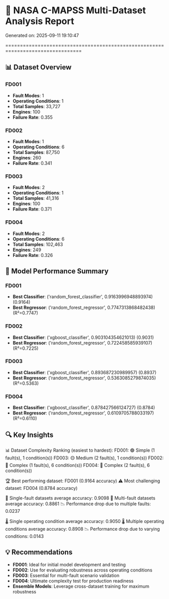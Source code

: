 # 🚀 NASA C-MAPSS Multi-Dataset Analysis Report
Generated on: 2025-09-11 19:10:47

================================================================================

## 📊 Dataset Overview

### FD001
- **Fault Modes**: 1
- **Operating Conditions**: 1
- **Total Samples**: 33,727
- **Engines**: 100
- **Failure Rate**: 0.355

### FD002
- **Fault Modes**: 1
- **Operating Conditions**: 6
- **Total Samples**: 87,750
- **Engines**: 260
- **Failure Rate**: 0.341

### FD003
- **Fault Modes**: 2
- **Operating Conditions**: 1
- **Total Samples**: 41,316
- **Engines**: 100
- **Failure Rate**: 0.371

### FD004
- **Fault Modes**: 2
- **Operating Conditions**: 6
- **Total Samples**: 102,463
- **Engines**: 249
- **Failure Rate**: 0.326

## 🎯 Model Performance Summary

### FD001
- **Best Classifier**: ('random_forest_classifier', 0.9163996948893974) (0.9164)
- **Best Regressor**: ('random_forest_regressor', 0.7747313868482438) (R²=0.7747)

### FD002
- **Best Classifier**: ('xgboost_classifier', 0.903104354621013) (0.9031)
- **Best Regressor**: ('random_forest_regressor', 0.722458585939107) (R²=0.7225)

### FD003
- **Best Classifier**: ('xgboost_classifier', 0.893687230989957) (0.8937)
- **Best Regressor**: ('random_forest_regressor', 0.5363085279874035) (R²=0.5363)

### FD004
- **Best Classifier**: ('xgboost_classifier', 0.878427566124727) (0.8784)
- **Best Regressor**: ('random_forest_regressor', 0.6109705788033197) (R²=0.6110)

## 🔍 Key Insights

📊 Dataset Complexity Ranking (easiest to hardest):
   FD001: 🟢 Simple (1 fault(s), 1 condition(s))
   FD003: 🟡 Medium (2 fault(s), 1 condition(s))
   FD002: 🔴 Complex (1 fault(s), 6 condition(s))
   FD004: 🔴 Complex (2 fault(s), 6 condition(s))

🏆 Best performing dataset: FD001 (0.9164 accuracy)
⚠️ Most challenging dataset: FD004 (0.8784 accuracy)

🔧 Single-fault datasets average accuracy: 0.9098
🔧 Multi-fault datasets average accuracy: 0.8861
📉 Performance drop due to multiple faults: 0.0237

🌡️ Single operating condition average accuracy: 0.9050
🌡️ Multiple operating conditions average accuracy: 0.8908
📉 Performance drop due to varying conditions: 0.0143

## 💡 Recommendations
- **FD001**: Ideal for initial model development and testing
- **FD002**: Use for evaluating robustness across operating conditions
- **FD003**: Essential for multi-fault scenario validation
- **FD004**: Ultimate complexity test for production readiness
- **Ensemble Models**: Leverage cross-dataset training for maximum robustness